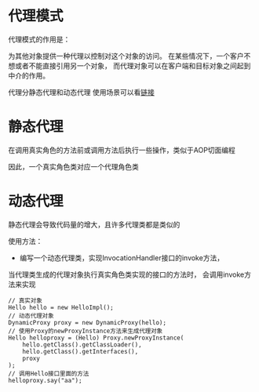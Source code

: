 # 代理模式

代理模式的作用是：

为其他对象提供一种代理以控制对这个对象的访问。
在某些情况下，一个客户不想或者不能直接引用另一个对象，
而代理对象可以在客户端和目标对象之间起到中介的作用。

代理分静态代理和动态代理
使用场景可以看[链接](https://www.zhihu.com/question/20794107)

# 静态代理
在调用真实角色的方法前或调用方法后执行一些操作，类似于AOP切面编程

因此，一个真实角色类对应一个代理角色类


# 动态代理
静态代理会导致代码量的增大，且许多代理类都是类似的

使用方法：
- 编写一个动态代理类，实现InvocationHandler接口的invoke方法，

当代理类生成的代理对象执行真实角色类实现的接口的方法时，
会调用invoke方法来实现

    // 真实对象
    Hello hello = new HelloImpl();
    // 动态代理对象
    DynamicProxy proxy = new DynamicProxy(hello);
    // 使用Proxy的newProxyInstance方法来生成代理对象
    Hello helloproxy = (Hello) Proxy.newProxyInstance(
        hello.getClass().getClassLoader(),
        hello.getClass().getInterfaces(),
        proxy
    );
    // 调用Hello接口里面的方法
    helloproxy.say("aa");


